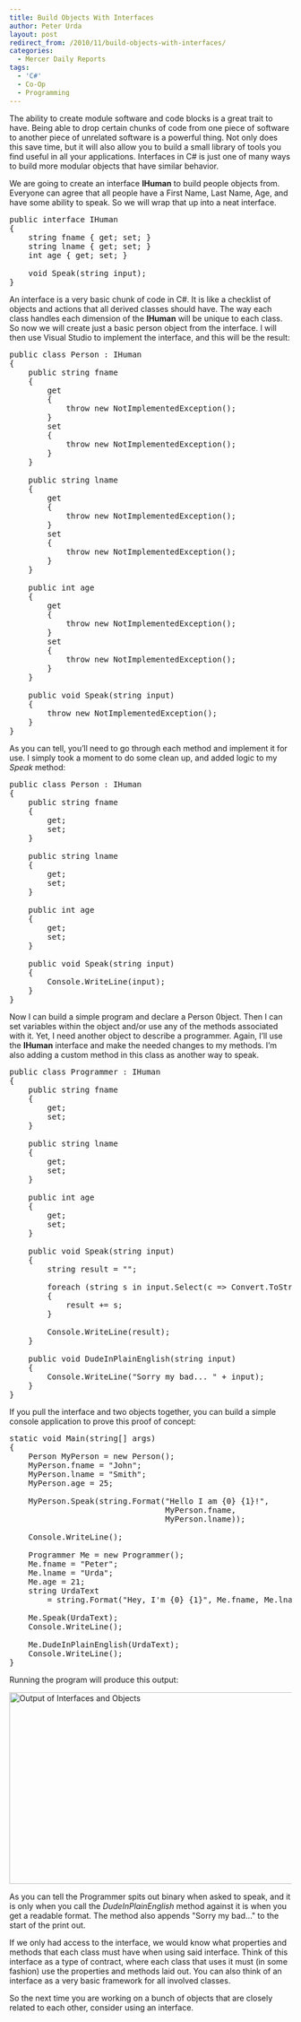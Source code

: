 ```yaml
---
title: Build Objects With Interfaces
author: Peter Urda
layout: post
redirect_from: /2010/11/build-objects-with-interfaces/
categories:
  - Mercer Daily Reports
tags:
  - 'C#'
  - Co-Op
  - Programming
---
```

The ability to create module software and code blocks is a great trait to have. Being able to drop certain chunks of code from one piece of software to another piece of unrelated software is a powerful thing. Not only does this save time, but it will also allow you to build a small library of tools you find useful in all your applications. Interfaces in C# is just one of many ways to build more modular objects that have similar behavior.

We are going to create an interface **IHuman** to build people objects from. Everyone can agree that all people have a First Name, Last Name, Age, and have some ability to speak. So we will wrap that up into a neat interface.

<pre class="brush: csharp; title: IHuman Interface; notranslate" title="IHuman Interface">public interface IHuman
{
    string fname { get; set; }
    string lname { get; set; }
    int age { get; set; }

    void Speak(string input);
}
</pre>

An interface is a very basic chunk of code in C#. It is like a checklist of objects and actions that all derived classes should have. The way each class handles each dimension of the **IHuman** will be unique to each class. So now we will create just a basic person object from the interface. I will then use Visual Studio to implement the interface, and this will be the result:

<pre class="brush: csharp; title: Person Object; notranslate" title="Person Object">public class Person : IHuman
{
    public string fname
    {
        get
        {
            throw new NotImplementedException();
        }
        set
        {
            throw new NotImplementedException();
        }
    }

    public string lname
    {
        get
        {
            throw new NotImplementedException();
        }
        set
        {
            throw new NotImplementedException();
        }
    }

    public int age
    {
        get
        {
            throw new NotImplementedException();
        }
        set
        {
            throw new NotImplementedException();
        }
    }

    public void Speak(string input)
    {
        throw new NotImplementedException();
    }
}
</pre>

As you can tell, you&#8217;ll need to go through each method and implement it for use. I simply took a moment to do some clean up, and added logic to my *Speak* method:

<pre class="brush: csharp; title: Built Person Object; notranslate" title="Built Person Object">public class Person : IHuman
{
    public string fname
    {
        get;
        set;
    }

    public string lname
    {
        get;
        set;
    }

    public int age
    {
        get;
        set;
    }

    public void Speak(string input)
    {
        Console.WriteLine(input);
    }
}
</pre>

Now I can build a simple program and declare a Person 0bject. Then I can set variables within the object and/or use any of the methods associated with it. Yet, I need another object to describe a programmer. Again, I&#8217;ll use the **IHuman** interface and make the needed changes to my methods. I&#8217;m also adding a custom method in this class as another way to speak.

<pre class="brush: csharp; title: Programmer Object; notranslate" title="Programmer Object">public class Programmer : IHuman
{
    public string fname
    {
        get;
        set;
    }

    public string lname
    {
        get;
        set;
    }

    public int age
    {
        get;
        set;
    }

    public void Speak(string input)
    {
        string result = "";

        foreach (string s in input.Select(c =&gt; Convert.ToString(c, 2)))
        {
            result += s;
        }

        Console.WriteLine(result);
    }

    public void DudeInPlainEnglish(string input)
    {
        Console.WriteLine("Sorry my bad... " + input);
    }
}
</pre>

If you pull the interface and two objects together, you can build a simple console application to prove this proof of concept:

<pre class="brush: csharp; title: Sample Main Code; notranslate" title="Sample Main Code">static void Main(string[] args)
{
    Person MyPerson = new Person();
    MyPerson.fname = "John";
    MyPerson.lname = "Smith";
    MyPerson.age = 25;

    MyPerson.Speak(string.Format("Hello I am {0} {1}!",
                                 MyPerson.fname,
                                 MyPerson.lname));

    Console.WriteLine();

    Programmer Me = new Programmer();
    Me.fname = "Peter";
    Me.lname = "Urda";
    Me.age = 21;
    string UrdaText
        = string.Format("Hey, I'm {0} {1}", Me.fname, Me.lname);

    Me.Speak(UrdaText);
    Console.WriteLine();

    Me.DudeInPlainEnglish(UrdaText);
    Console.WriteLine();
}
</pre>

Running the program will produce this output:

<img src="http://www.peter-urda.com/wp/wp-content/uploads/2010/11/Humans-People-Programmers.png" alt="Output of Interfaces and Objects" title="Output of Interfaces and Objects" width="677" height="342" class="aligncenter size-full wp-image-1233" />

As you can tell the Programmer spits out binary when asked to speak, and it is only when you call the *DudeInPlainEnglish* method against it is when you get a readable format. The method also appends "Sorry my bad..." to the start of the print out.

If we only had access to the interface, we would know what properties and methods that each class must have when using said interface. Think of this interface as a type of contract, where each class that uses it must (in some fashion) use the properties and methods laid out. You can also think of an interface as a very basic framework for all involved classes.

So the next time you are working on a bunch of objects that are closely related to each other, consider using an interface.

